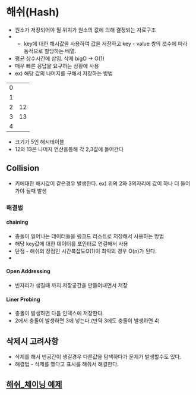 # 해쉬(Hash)  
- 원소가 저장되어야 될 위치가 원소의 값에 의해 결정되는 자료구조
- - key에 대한 해시값을 사용하여 값을 저장하고 key - value 쌍의 갯수에 따라 동적으로 할당하는 배열.
- 평균 상수시간에 삽입. 삭제 bigO -> O(1)
- 매우 빠른 응답을 요구하는 상황에 사용
- ex) 해당 값의 나머지를 구해서 저장하는 방법

|||
| --- | --- |
| 0 | |
| 1 | |
| 2 | 12 |
| 3 | 13 |
| 4 |    |

- 크기가 5인 해시테이블
- 12와 13은  나머지 연산을통해 각 2,3값에 들어간다 
## Collision
- 키에대한 해시값이 같은경우 발생한다. ex) 위의 2와 3의자리에 값이 하나 더 들어가야 될때 발생

### 해결법

#### chaining
- 충돌이 일어나는 데이터들을 링크드 리스트로 저장해서 사용하는 방법
- 해당 key값에 대한 데이터를 포인터로 연결해서 사용
- 단점 - 해쉬의 장점인 시간복잡도O(1)이 최악의 경우 O(n)가 된다.
- 
#### Open Addressing
- 빈자리가 생길때 까지 저장공간을 만들어내면서 저장

#### Liner Probing
- 충돌이 발생하면 다음 인덱스에 저장한다.
- 2에서 충돌이 발생하면 3에 넣는다.(만약 3에도 충돌이 발생하면 4)

## 삭제시 고려사항
- 삭제를 해서 빈공간이 생길경우 다른값을 탐색하다가 문제가 발생할수도 있다.
- 해결법 - 삭제를 했다고 표시를 해줘서 해결한다.

## [해쉬_체이닝 예제](./Hash/Hash_Chaining.cpp)
